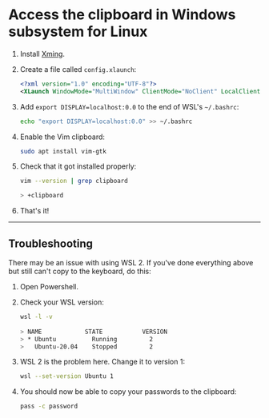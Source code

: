 # Access the clipboard in Windows subsystem for Linux

1. Install [Xming](https://sourceforge.net/projects/vcxsrv/files/vcxsrv/1.20.6.0/vcxsrv-64.1.20.6.0.installer.exe/download?use_mirror=astuteinternet&r=https%3A%2F%2Fsourceforge.net%2Fprojects%2Fvcxsrv%2F&use_mirror=astuteinternet#).
1. Create a file called `config.xlaunch`:

	```xml
	<?xml version="1.0" encoding="UTF-8"?>
	<XLaunch WindowMode="MultiWindow" ClientMode="NoClient" LocalClient="False" Display="-1" LocalProgram="xcalc" RemoteProgram="xterm" RemotePassword="" PrivateKey="" RemoteHost="" RemoteUser="" XDMCPHost="" XDMCPBroadcast="False" XDMCPIndirect="False" Clipboard="True" ClipboardPrimary="True" ExtraParams="" Wgl="True" DisableAC="False" XDMCPTerminate="False"/>
	```

1. Add `export DISPLAY=localhost:0.0` to the end of WSL's `~/.bashrc`:

	```bash
	echo "export DISPLAY=localhost:0.0" >> ~/.bashrc
	```

1. Enable the Vim clipboard:

	```bash
	sudo apt install vim-gtk
	```

1. Check that it got installed properly:

	```bash
	vim --version | grep clipboard

	> +clipboard
	```

1. That's it!

---

## Troubleshooting

There may be an issue with using WSL 2. If you've done everything above but still can't copy to the keyboard, do this:

1. Open Powershell.
1. Check your WSL version:

	```bash
	wsl -l -v
  
  	> NAME            STATE           VERSION
	> * Ubuntu          Running         2
  	>   Ubuntu-20.04    Stopped         2
	```
	
1. WSL 2 is the problem here. Change it to version 1:

	```bash
	wsl --set-version Ubuntu 1
	```
	
1. You should now be able to copy your passwords to the clipboard:

	```bash
	pass -c password
	```
